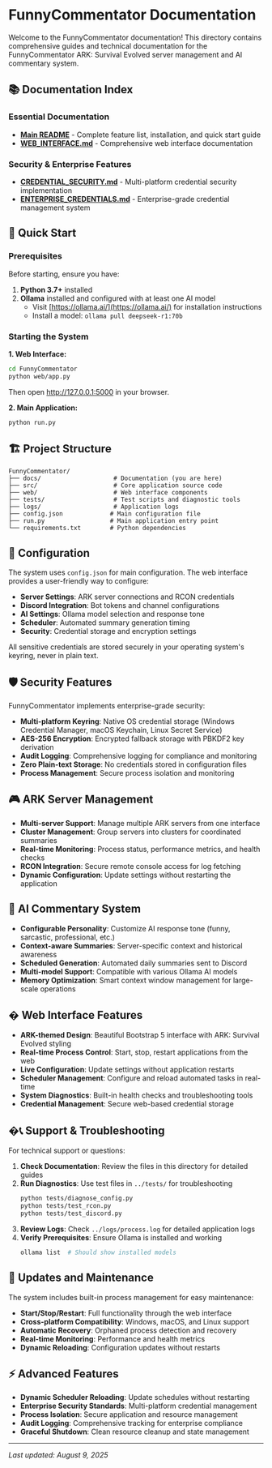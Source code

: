 # FunnyCommentator Documentation

Welcome to the FunnyCommentator documentation! This directory contains comprehensive guides and technical documentation for the FunnyCommentator ARK: Survival Evolved server management and AI commentary system.

## 📚 Documentation Index

### Essential Documentation
- **[Main README](../README.md)** - Complete feature list, installation, and quick start guide
- **[WEB_INTERFACE.md](WEB_INTERFACE.md)** - Comprehensive web interface documentation

### Security & Enterprise Features
- **[CREDENTIAL_SECURITY.md](CREDENTIAL_SECURITY.md)** - Multi-platform credential security implementation
- **[ENTERPRISE_CREDENTIALS.md](ENTERPRISE_CREDENTIALS.md)** - Enterprise-grade credential management system

## 🚀 Quick Start

### Prerequisites
Before starting, ensure you have:
1. **Python 3.7+** installed
2. **Ollama** installed and configured with at least one AI model
   - Visit [https://ollama.ai/](https://ollama.ai/) for installation instructions
   - Install a model: `ollama pull deepseek-r1:70b`

### Starting the System

**1. Web Interface:**
```bash
cd FunnyCommentator
python web/app.py
```
Then open http://127.0.0.1:5000 in your browser.

**2. Main Application:**
```bash
python run.py
```

## 🏗️ Project Structure

```
FunnyCommentator/
├── docs/                    # Documentation (you are here)
├── src/                     # Core application source code
├── web/                     # Web interface components
├── tests/                   # Test scripts and diagnostic tools
├── logs/                    # Application logs
├── config.json             # Main configuration file
├── run.py                  # Main application entry point
└── requirements.txt        # Python dependencies
```

## 🔧 Configuration

The system uses `config.json` for main configuration. The web interface provides a user-friendly way to configure:

- **Server Settings**: ARK server connections and RCON credentials
- **Discord Integration**: Bot tokens and channel configurations  
- **AI Settings**: Ollama model selection and response tone
- **Scheduler**: Automated summary generation timing
- **Security**: Credential storage and encryption settings

All sensitive credentials are stored securely in your operating system's keyring, never in plain text.

## 🛡️ Security Features

FunnyCommentator implements enterprise-grade security:

- **Multi-platform Keyring**: Native OS credential storage (Windows Credential Manager, macOS Keychain, Linux Secret Service)
- **AES-256 Encryption**: Encrypted fallback storage with PBKDF2 key derivation
- **Audit Logging**: Comprehensive logging for compliance and monitoring
- **Zero Plain-text Storage**: No credentials stored in configuration files
- **Process Management**: Secure process isolation and monitoring

## 🎮 ARK Server Management

- **Multi-server Support**: Manage multiple ARK servers from one interface
- **Cluster Management**: Group servers into clusters for coordinated summaries
- **Real-time Monitoring**: Process status, performance metrics, and health checks
- **RCON Integration**: Secure remote console access for log fetching
- **Dynamic Configuration**: Update settings without restarting the application

## 🤖 AI Commentary System

- **Configurable Personality**: Customize AI response tone (funny, sarcastic, professional, etc.)
- **Context-aware Summaries**: Server-specific context and historical awareness
- **Scheduled Generation**: Automated daily summaries sent to Discord
- **Multi-model Support**: Compatible with various Ollama AI models
- **Memory Optimization**: Smart context window management for large-scale operations

## � Web Interface Features

- **ARK-themed Design**: Beautiful Bootstrap 5 interface with ARK: Survival Evolved styling
- **Real-time Process Control**: Start, stop, restart applications from the web
- **Live Configuration**: Update settings without application restarts
- **Scheduler Management**: Configure and reload automated tasks in real-time
- **System Diagnostics**: Built-in health checks and troubleshooting tools
- **Credential Management**: Secure web-based credential storage

## �📞 Support & Troubleshooting

For technical support or questions:

1. **Check Documentation**: Review the files in this directory for detailed guides
2. **Run Diagnostics**: Use test files in `../tests/` for troubleshooting
   ```bash
   python tests/diagnose_config.py
   python tests/test_rcon.py
   python tests/test_discord.py
   ```
3. **Review Logs**: Check `../logs/process.log` for detailed application logs
4. **Verify Prerequisites**: Ensure Ollama is installed and working
   ```bash
   ollama list  # Should show installed models
   ```

## 🔄 Updates and Maintenance

The system includes built-in process management for easy maintenance:
- **Start/Stop/Restart**: Full functionality through the web interface
- **Cross-platform Compatibility**: Windows, macOS, and Linux support
- **Automatic Recovery**: Orphaned process detection and recovery
- **Real-time Monitoring**: Performance and health metrics
- **Dynamic Reloading**: Configuration updates without restarts

## ⚡ Advanced Features

- **Dynamic Scheduler Reloading**: Update schedules without restarting
- **Enterprise Security Standards**: Multi-platform credential management
- **Process Isolation**: Secure application and resource management
- **Audit Logging**: Comprehensive tracking for enterprise compliance
- **Graceful Shutdown**: Clean resource cleanup and state management

---

*Last updated: August 9, 2025*
